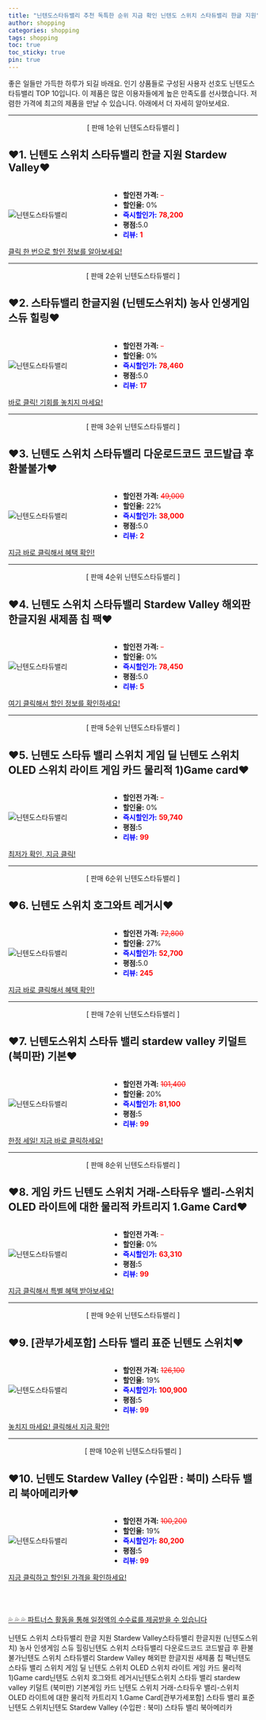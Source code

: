 ```yaml
---
title: "닌텐도스타듀밸리 추천 독특한 순위 지금 확인 닌텐도 스위치 스타듀밸리 한글 지원"
author: shopping
categories: shopping
tags: shopping
toc: true
toc_sticky: true
pin: true
---
```

좋은 일들만 가득한 하루가 되길 바래요. 인기 상품들로 구성된 사용자 선호도 닌텐도스타듀밸리 TOP 10입니다. 이 제품은 많은 이용자들에게 높은 만족도를 선사했습니다. 저렴한 가격에 최고의 제품을 만날 수 있습니다. 아래에서 더 자세히 알아보세요.

---
<p class="toplist" style="margin: 0 auto; display: block; width: fit-content;">[ 판매 1순위 닌텐도스타듀밸리 ]</p>

<h2><strong>❤️1. 닌텐도 스위치 스타듀밸리 한글 지원 Stardew Valley❤️</strong></h2>

<div style="display: flex; align-items: center;">
    <div style="flex: 0.4;">
        <img src="https://thumbnail9.coupangcdn.com/thumbnails/remote/230x230ex/image/vendor_inventory/fe00/06a00b16d01e5fcc6e1642d7e4358737dcef16f39e414d3e9859382de9ff.jpg" alt="닌텐도스타듀밸리" style="max-width: 100%;">
    </div>
    <div style="flex: 0.6; margin-left: 10px;">
        <ul>
            <li><strong>할인전 가격:</strong> <del style="color: red;">-</del></li>
            <li><strong>할인율:</strong> 0%</li>
            <li><span style='color:blue'><strong>즉시할인가:</strong></span> <span style='color:red'><strong>78,200</strong></span></li>
            <li><strong>평점:</strong>5.0</li>
            <li><span style='color:blue'><strong>리뷰:</strong></span> <span style='color:red'><strong>1</strong></span></li>
        </ul>
    </div>
</div>
<div class="center">
    <a href="https://William4Davisa.github.io?lptag=AF9450613&subid=githubio&pageKey=8185529864&traceid=V0-153&itemId=23408987834&vendorItemId=90436097995" class="myButton">
        클릭 한 번으로 할인 정보를 알아보세요!
    </a>
</div>


---
<p class="toplist" style="margin: 0 auto; display: block; width: fit-content;">[ 판매 2순위 닌텐도스타듀밸리 ]</p>

<h2><strong>❤️2. 스타듀밸리 한글지원 (닌텐도스위치) 농사 인생게임 스듀 힐링❤️</strong></h2>

<div style="display: flex; align-items: center;">
    <div style="flex: 0.4;">
        <img src="https://thumbnail8.coupangcdn.com/thumbnails/remote/230x230ex/image/vendor_inventory/7e16/86330117580dd545908f7eda26fa1e837d9b1409f119e84876b184cbd34b.jpg" alt="닌텐도스타듀밸리" style="max-width: 100%;">
    </div>
    <div style="flex: 0.6; margin-left: 10px;">
        <ul>
            <li><strong>할인전 가격:</strong> <del style="color: red;">-</del></li>
            <li><strong>할인율:</strong> 0%</li>
            <li><span style='color:blue'><strong>즉시할인가:</strong></span> <span style='color:red'><strong>78,460</strong></span></li>
            <li><strong>평점:</strong>5.0</li>
            <li><span style='color:blue'><strong>리뷰:</strong></span> <span style='color:red'><strong>17</strong></span></li>
        </ul>
    </div>
</div>
<div class="center">
    <a href="https://William4Davisa.github.io?lptag=AF9450613&subid=githubio&pageKey=5008471790&traceid=V0-153&itemId=6702948580&vendorItemId=82401707056" class="myButton">
        바로 클릭! 기회를 놓치지 마세요!
    </a>
</div>


---
<p class="toplist" style="margin: 0 auto; display: block; width: fit-content;">[ 판매 3순위 닌텐도스타듀밸리 ]</p>

<h2><strong>❤️3. 닌텐도 스위치 스타듀밸리 다운로드코드 코드발급 후 환불불가❤️</strong></h2>

<div style="display: flex; align-items: center;">
    <div style="flex: 0.4;">
        <img src="https://thumbnail7.coupangcdn.com/thumbnails/remote/230x230ex/image/vendor_inventory/1864/b8302e8a2d66e62dee80425382208d1788e45b87453f9bcfe23523ac065d.png" alt="닌텐도스타듀밸리" style="max-width: 100%;">
    </div>
    <div style="flex: 0.6; margin-left: 10px;">
        <ul>
            <li><strong>할인전 가격:</strong> <del style="color: red;">49,000</del></li>
            <li><strong>할인율:</strong> 22%</li>
            <li><span style='color:blue'><strong>즉시할인가:</strong></span> <span style='color:red'><strong>38,000</strong></span></li>
            <li><strong>평점:</strong>5.0</li>
            <li><span style='color:blue'><strong>리뷰:</strong></span> <span style='color:red'><strong>2</strong></span></li>
        </ul>
    </div>
</div>
<div class="center">
    <a href="https://William4Davisa.github.io?lptag=AF9450613&subid=githubio&pageKey=8179329587&traceid=V0-153&itemId=23380674274&vendorItemId=90410710031" class="myButton">
        지금 바로 클릭해서 혜택 확인!
    </a>
</div>


---
<p class="toplist" style="margin: 0 auto; display: block; width: fit-content;">[ 판매 4순위 닌텐도스타듀밸리 ]</p>

<h2><strong>❤️4. 닌텐도 스위치 스타듀밸리 Stardew Valley 해외판 한글지원 새제품 칩 팩❤️</strong></h2>

<div style="display: flex; align-items: center;">
    <div style="flex: 0.4;">
        <img src="https://thumbnail7.coupangcdn.com/thumbnails/remote/230x230ex/image/vendor_inventory/62f4/88217dec5b7ed953fa275ba7c2078e3f81e6fb0eef6b4e98496ed2be2b2a.jpg" alt="닌텐도스타듀밸리" style="max-width: 100%;">
    </div>
    <div style="flex: 0.6; margin-left: 10px;">
        <ul>
            <li><strong>할인전 가격:</strong> <del style="color: red;">-</del></li>
            <li><strong>할인율:</strong> 0%</li>
            <li><span style='color:blue'><strong>즉시할인가:</strong></span> <span style='color:red'><strong>78,450</strong></span></li>
            <li><strong>평점:</strong>5.0</li>
            <li><span style='color:blue'><strong>리뷰:</strong></span> <span style='color:red'><strong>5</strong></span></li>
        </ul>
    </div>
</div>
<div class="center">
    <a href="https://William4Davisa.github.io?lptag=AF9450613&subid=githubio&pageKey=6723375145&traceid=V0-153&itemId=15642624200&vendorItemId=85785352576" class="myButton">
        여기 클릭해서 할인 정보를 확인하세요!
    </a>
</div>


---
<p class="toplist" style="margin: 0 auto; display: block; width: fit-content;">[ 판매 5순위 닌텐도스타듀밸리 ]</p>

<h2><strong>❤️5. 닌텐도 스타듀 밸리 스위치 게임 딜 닌텐도 스위치 OLED 스위치 라이트 게임 카드 물리적 1)Game card❤️</strong></h2>

<div style="display: flex; align-items: center;">
    <div style="flex: 0.4;">
        <img src="https://thumbnail6.coupangcdn.com/thumbnails/remote/230x230ex/image/vendor_inventory/3a84/2495f3459d19686811ec34950844c482ce54979b674ca0878a7ecb10f2bd.jpg" alt="닌텐도스타듀밸리" style="max-width: 100%;">
    </div>
    <div style="flex: 0.6; margin-left: 10px;">
        <ul>
            <li><strong>할인전 가격:</strong> <del style="color: red;">-</del></li>
            <li><strong>할인율:</strong> 0%</li>
            <li><span style='color:blue'><strong>즉시할인가:</strong></span> <span style='color:red'><strong>59,740</strong></span></li>
            <li><strong>평점:</strong>5</li>
            <li><span style='color:blue'><strong>리뷰:</strong></span> <span style='color:red'><strong>99</strong></span></li>
        </ul>
    </div>
</div>
<div class="center">
    <a href="https://William4Davisa.github.io?lptag=AF9450613&subid=githubio&pageKey=7966406088&traceid=V0-153&itemId=22046999903&vendorItemId=89280073340" class="myButton">
        최저가 확인, 지금 클릭!
    </a>
</div>


---
<p class="toplist" style="margin: 0 auto; display: block; width: fit-content;">[ 판매 6순위 닌텐도스타듀밸리 ]</p>

<h2><strong>❤️6. 닌텐도 스위치 호그와트 레거시❤️</strong></h2>

<div style="display: flex; align-items: center;">
    <div style="flex: 0.4;">
        <img src="https://thumbnail7.coupangcdn.com/thumbnails/remote/230x230ex/image/retail/images/2023/07/28/14/5/9346f984-f503-4cbb-9643-24bc1d3354f5.png" alt="닌텐도스타듀밸리" style="max-width: 100%;">
    </div>
    <div style="flex: 0.6; margin-left: 10px;">
        <ul>
            <li><strong>할인전 가격:</strong> <del style="color: red;">72,800</del></li>
            <li><strong>할인율:</strong> 27%</li>
            <li><span style='color:blue'><strong>즉시할인가:</strong></span> <span style='color:red'><strong>52,700</strong></span></li>
            <li><strong>평점:</strong>5.0</li>
            <li><span style='color:blue'><strong>리뷰:</strong></span> <span style='color:red'><strong>245</strong></span></li>
        </ul>
    </div>
</div>
<div class="center">
    <a href="https://William4Davisa.github.io?lptag=AF9450613&subid=githubio&pageKey=7495537039&traceid=V0-153&itemId=19609447820&vendorItemId=86716461006" class="myButton">
        지금 바로 클릭해서 혜택 확인!
    </a>
</div>


---
<p class="toplist" style="margin: 0 auto; display: block; width: fit-content;">[ 판매 7순위 닌텐도스타듀밸리 ]</p>

<h2><strong>❤️7. 닌텐도스위치 스타듀 밸리 stardew valley 키덜트 (북미판) 기본❤️</strong></h2>

<div style="display: flex; align-items: center;">
    <div style="flex: 0.4;">
        <img src="https://thumbnail7.coupangcdn.com/thumbnails/remote/230x230ex/image/vendor_inventory/2387/9c8e53b0622a6182412175b504f82a4196e08b6592e891a4bddbbb4bc99c.jpg" alt="닌텐도스타듀밸리" style="max-width: 100%;">
    </div>
    <div style="flex: 0.6; margin-left: 10px;">
        <ul>
            <li><strong>할인전 가격:</strong> <del style="color: red;">101,400</del></li>
            <li><strong>할인율:</strong> 20%</li>
            <li><span style='color:blue'><strong>즉시할인가:</strong></span> <span style='color:red'><strong>81,100</strong></span></li>
            <li><strong>평점:</strong>5</li>
            <li><span style='color:blue'><strong>리뷰:</strong></span> <span style='color:red'><strong>99</strong></span></li>
        </ul>
    </div>
</div>
<div class="center">
    <a href="https://William4Davisa.github.io?lptag=AF9450613&subid=githubio&pageKey=7690513579&traceid=V0-153&itemId=20564647360&vendorItemId=85955292941" class="myButton">
        한정 세일! 지금 바로 클릭하세요!
    </a>
</div>


---
<p class="toplist" style="margin: 0 auto; display: block; width: fit-content;">[ 판매 8순위 닌텐도스타듀밸리 ]</p>

<h2><strong>❤️8. 게임 카드 닌텐도 스위치 거래-스타듀우 밸리-스위치 OLED 라이트에 대한 물리적 카트리지 1.Game Card❤️</strong></h2>

<div style="display: flex; align-items: center;">
    <div style="flex: 0.4;">
        <img src="https://thumbnail8.coupangcdn.com/thumbnails/remote/230x230ex/image/vendor_inventory/6347/06ace26c1e39fa573d4c3cb5a71d725b1fa02485d722c18eca5e9f904d9c.jpg" alt="닌텐도스타듀밸리" style="max-width: 100%;">
    </div>
    <div style="flex: 0.6; margin-left: 10px;">
        <ul>
            <li><strong>할인전 가격:</strong> <del style="color: red;">-</del></li>
            <li><strong>할인율:</strong> 0%</li>
            <li><span style='color:blue'><strong>즉시할인가:</strong></span> <span style='color:red'><strong>63,310</strong></span></li>
            <li><strong>평점:</strong>5</li>
            <li><span style='color:blue'><strong>리뷰:</strong></span> <span style='color:red'><strong>99</strong></span></li>
        </ul>
    </div>
</div>
<div class="center">
    <a href="https://William4Davisa.github.io?lptag=AF9450613&subid=githubio&pageKey=7956637327&traceid=V0-153&itemId=21984195163&vendorItemId=89280059669" class="myButton">
        지금 클릭해서 특별 혜택 받아보세요!
    </a>
</div>


---
<p class="toplist" style="margin: 0 auto; display: block; width: fit-content;">[ 판매 9순위 닌텐도스타듀밸리 ]</p>

<h2><strong>❤️9. [관부가세포함] 스타듀 밸리 표준 닌텐도 스위치❤️</strong></h2>

<div style="display: flex; align-items: center;">
    <div style="flex: 0.4;">
        <img src="https://thumbnail10.coupangcdn.com/thumbnails/remote/230x230ex/image/vendor_inventory/2277/0068308865c6ebe01c3aacc7fae58fd98d0f7693d95d83e849f76935996f.JPG" alt="닌텐도스타듀밸리" style="max-width: 100%;">
    </div>
    <div style="flex: 0.6; margin-left: 10px;">
        <ul>
            <li><strong>할인전 가격:</strong> <del style="color: red;">126,100</del></li>
            <li><strong>할인율:</strong> 19%</li>
            <li><span style='color:blue'><strong>즉시할인가:</strong></span> <span style='color:red'><strong>100,900</strong></span></li>
            <li><strong>평점:</strong>5</li>
            <li><span style='color:blue'><strong>리뷰:</strong></span> <span style='color:red'><strong>99</strong></span></li>
        </ul>
    </div>
</div>
<div class="center">
    <a href="https://William4Davisa.github.io?lptag=AF9450613&subid=githubio&pageKey=8181646313&traceid=V0-153&itemId=23393563398&vendorItemId=90420865286" class="myButton">
        놓치지 마세요! 클릭해서 지금 확인!
    </a>
</div>


---
<p class="toplist" style="margin: 0 auto; display: block; width: fit-content;">[ 판매 10순위 닌텐도스타듀밸리 ]</p>

<h2><strong>❤️10. 닌텐도 Stardew Valley (수입판 : 북미) 스타듀 밸리 북아메리카❤️</strong></h2>

<div style="display: flex; align-items: center;">
    <div style="flex: 0.4;">
        <img src="https://thumbnail7.coupangcdn.com/thumbnails/remote/230x230ex/image/vendor_inventory/0a40/0e11294c0ae326a9d46f2bab5cdff3c6a599cbe7d8f6b1fdf15c8d690ad3.JPG" alt="닌텐도스타듀밸리" style="max-width: 100%;">
    </div>
    <div style="flex: 0.6; margin-left: 10px;">
        <ul>
            <li><strong>할인전 가격:</strong> <del style="color: red;">100,200</del></li>
            <li><strong>할인율:</strong> 19%</li>
            <li><span style='color:blue'><strong>즉시할인가:</strong></span> <span style='color:red'><strong>80,200</strong></span></li>
            <li><strong>평점:</strong>5</li>
            <li><span style='color:blue'><strong>리뷰:</strong></span> <span style='color:red'><strong>99</strong></span></li>
        </ul>
    </div>
</div>
<div class="center">
    <a href="https://William4Davisa.github.io?lptag=AF9450613&subid=githubio&pageKey=7714826117&traceid=V0-153&itemId=20689307145&vendorItemId=89662987454" class="myButton">
        지금 클릭하고 할인된 가격을 확인하세요!
    </a>
</div>

<br><br><br>[💦 💦 💦 파트너스 활동을 통해 일정액의 수수료를 제공받을 수 있습니다](https://link.coupang.com/a/bcpT2c)<br><br>닌텐도 스위치 스타듀밸리 한글 지원 Stardew Valley스타듀밸리 한글지원 (닌텐도스위치) 농사 인생게임 스듀 힐링닌텐도 스위치 스타듀밸리 다운로드코드 코드발급 후 환불불가닌텐도 스위치 스타듀밸리 Stardew Valley 해외판 한글지원 새제품 칩 팩닌텐도 스타듀 밸리 스위치 게임 딜 닌텐도 스위치 OLED 스위치 라이트 게임 카드 물리적 1)Game card닌텐도 스위치 호그와트 레거시닌텐도스위치 스타듀 밸리 stardew valley 키덜트 (북미판) 기본게임 카드 닌텐도 스위치 거래-스타듀우 밸리-스위치 OLED 라이트에 대한 물리적 카트리지 1.Game Card[관부가세포함] 스타듀 밸리 표준 닌텐도 스위치닌텐도 Stardew Valley (수입판 : 북미) 스타듀 밸리 북아메리카